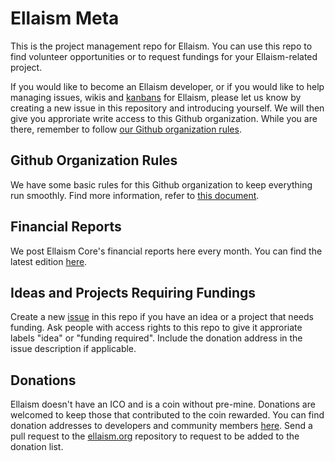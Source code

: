# Ellaism Meta

This is the project management repo for Ellaism. You can use this repo to find volunteer opportunities or to request fundings for your Ellaism-related project.

If you would like to become an Ellaism developer, or if you would like to help managing issues, wikis and [kanbans](https://github.com/ellaism/meta/projects) for Ellaism, please let us know by creating a new issue in this repository and introducing yourself. We will then give you approriate write access to this Github organization. While you are there, remember to follow [our Github organization rules](./github.md).

## Github Organization Rules

We have some basic rules for this Github organization to keep everything run smoothly. Find more information, refer to [this document](./github.md).

## Financial Reports

We post Ellaism Core's financial reports here every month. You can find the latest edition [here](./finance/2018-05.md).

## Ideas and Projects Requiring Fundings

Create a new [issue](https://github.com/ellaism/meta/issues/new) in this repo if you have an idea or a project that needs funding. Ask people with access rights to this repo to give it approriate labels "idea" or "funding required". Include the donation address in the issue description if applicable.

## Donations

Ellaism doesn't have an ICO and is a coin without pre-mine. Donations are welcomed to keep those that contributed to the coin rewarded. You can find donation addresses to developers and community members [here](https://ellaism.org/donate/). Send a pull request to the [ellaism.org](https://github.com/ellaism/ellaism.org) repository to request to be added to the donation list.
